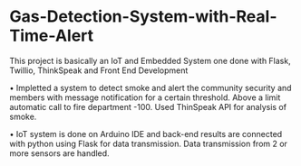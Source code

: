 # Gas-Detection-System-with-Real-Time-Alert


This project is basically an IoT and Embedded System one done with Flask, Twillio, ThinkSpeak and Front End Development

• Impletted a system to detect smoke and alert the community security and members with message notification for a
certain threshold. Above a limit automatic call to fire department -100. Used ThinSpeak API for analysis of smoke.


• IoT system is done on Arduino IDE and back-end results are connected with python using Flask for data
transmission. Data transmission from 2 or more sensors are handled.

